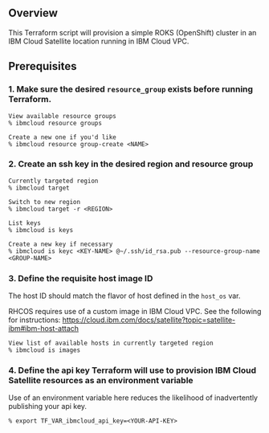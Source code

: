 ## Overview

This Terraform script will provision a simple ROKS (OpenShift) cluster in an IBM Cloud Satellite location running in IBM Cloud VPC.

## Prerequisites
### 1. Make sure the desired `resource_group` exists before running Terraform.
```
View available resource groups
% ibmcloud resource groups

Create a new one if you'd like
% ibmcloud resource group-create <NAME>
```
### 2. Create an ssh key in the desired region and resource group

```
Currently targeted region
% ibmcloud target

Switch to new region
% ibmcloud target -r <REGION>

List keys
% ibmcloud is keys

Create a new key if necessary
% ibmcloud is keyc <KEY-NAME> @~/.ssh/id_rsa.pub --resource-group-name <GROUP-NAME>
```

### 3. Define the requisite host image ID

The host ID should match the flavor of host defined in the `host_os` var.

RHCOS requires use of a custom image in IBM Cloud VPC. See the following for instructions: https://cloud.ibm.com/docs/satellite?topic=satellite-ibm#ibm-host-attach

```
View list of available hosts in currently targeted region
% ibmcloud is images
```

### 4. Define the api key Terraform will use to provision IBM Cloud Satellite resources as an environment variable

Use of an environment variable here reduces the likelihood of inadvertently publishing your api key.

```
% export TF_VAR_ibmcloud_api_key=<YOUR-API-KEY>
```